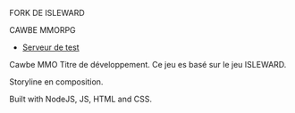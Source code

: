 FORK DE ISLEWARD

CAWBE MMORPG 

* [Serveur de test](https://cawbemmo.00stack.in/)

Cawbe MMO Titre de développement.
Ce jeu es basé sur le jeu ISLEWARD.

Storyline en composition.



Built with NodeJS, JS, HTML and CSS.

